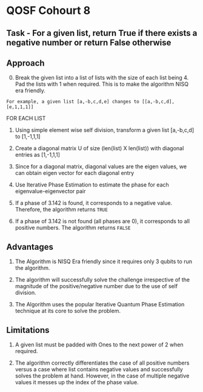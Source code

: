 # QOSF Cohourt 8

## Task - For a given list, return True if there exists a negative number or return False otherwise

## Approach

0. Break the given list into a list of lists with the size of each list being 4. Pad the lists with 1 when required. This is to make the algorithm NISQ era friendly.

```For example, a given list [a,-b,c,d,e] changes to [[a,-b,c,d],[e,1,1,1]]```

FOR EACH LIST

1. Using simple element wise self division, transform a given list [a,-b,c,d] to [1,-1,1,1]

2. Create a diagonal matrix U of size (len(list) X len(list)) with diagonal entries as [1,-1,1,1]

3. Since for a diagonal matrix, diagonal values are the eigen values, we can obtain eigen vector for each diagonal entry

4. Use Iterative Phase Estimation to estimate the phase for each eigenvalue-eigenvector pair

5. If a phase of 3.142 is found, it corresponds to a negative value. Therefore, the algorithm returns `TRUE`

6. If a phase of 3.142 is not found (all phases are 0), it corresponds to all positive numbers. The algorithm returns `FALSE`

## Advantages

1. The Algorithm is NISQ Era friendly since it requires only 3 qubits to run the algorithm.

2. The algorithm will successfully solve the challenge irrespective of the magnitude of the positive/negative number due to the use of self division.

3. The Algorithm uses the popular Iterative Quantum Phase Estimation technique at its core to solve the problem.

## Limitations

1. A given list must be padded with Ones to the next power of 2 when required.

2. The algorithm correctly differentiates the case of all positive numbers versus a case where list contains negative values and successfully solves the problem at hand. However, in the case of multiple negative values it messes up the index of the phase value.